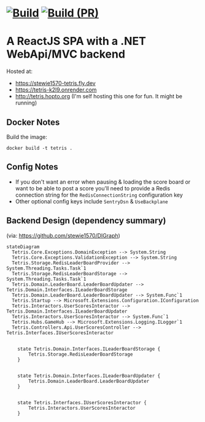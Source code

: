 [![Build](https://github.com/stewie1570/tetris/actions/workflows/Merge.yml/badge.svg)](https://github.com/stewie1570/tetris/actions/workflows/Merge.yml)
[![Build (PR)](https://github.com/stewie1570/tetris/actions/workflows/PR.yml/badge.svg)](https://github.com/stewie1570/tetris/actions/workflows/PR.yml)
======

# A ReactJS SPA with a .NET WebApi/MVC backend

Hosted at:

- <https://stewie1570-tetris.fly.dev>
- <https://tetris-k2l9.onrender.com>
- <http://tetris.hopto.org>  (I'm self hosting this one for fun. It might be running)

## Docker Notes

Build the image:

```terminal
docker build -t tetris .
```

## Config Notes

- If you don't want an error when pausing & loading the score board or want to be able to post a score you'll need to provide a Redis connection string for the `RedisConnectionString` configuration key
- Other optional config keys include `SentryDsn` & `UseBackplane`

## Backend Design (dependency summary)
(via: https://github.com/stewie1570/DIGraph)

```mermaid
stateDiagram
  Tetris.Core.Exceptions.DomainException --> System.String
  Tetris.Core.Exceptions.ValidationException --> System.String
  Tetris.Storage.RedisLeaderBoardProvider --> System.Threading.Tasks.Task`1
  Tetris.Storage.RedisLeaderBoardStorage --> System.Threading.Tasks.Task`1
  Tetris.Domain.LeaderBoard.LeaderBoardUpdater --> Tetris.Domain.Interfaces.ILeaderBoardStorage
  Tetris.Domain.LeaderBoard.LeaderBoardUpdater --> System.Func`1
  Tetris.Startup --> Microsoft.Extensions.Configuration.IConfiguration
  Tetris.Interactors.UserScoresInteractor --> Tetris.Domain.Interfaces.ILeaderBoardUpdater
  Tetris.Interactors.UserScoresInteractor --> System.Func`1
  Tetris.Hubs.GameHub --> Microsoft.Extensions.Logging.ILogger`1
  Tetris.Controllers.Api.UserScoresController --> Tetris.Interfaces.IUserScoresInteractor
    

    state Tetris.Domain.Interfaces.ILeaderBoardStorage {
        Tetris.Storage.RedisLeaderBoardStorage
    }
    

    state Tetris.Domain.Interfaces.ILeaderBoardUpdater {
        Tetris.Domain.LeaderBoard.LeaderBoardUpdater
    }
    

    state Tetris.Interfaces.IUserScoresInteractor {
        Tetris.Interactors.UserScoresInteractor
    }
    
```
